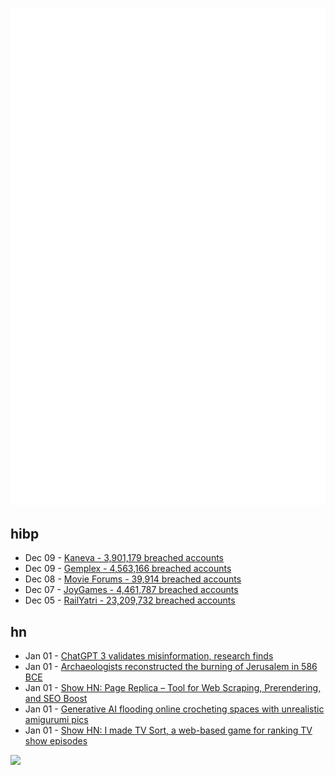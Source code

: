 ![Metrics](https://raw.githubusercontent.com/phixion/phixion/master/metrics.svg)

## hibp

<!--
for https://github.com/phixion/phixion/blob/main/.github/workflows/feeds.yml
-->
<!--START_SECTION:haveibeenpwnd-->
- Dec 09 - [Kaneva - 3,901,179 breached accounts](https://haveibeenpwned.com/PwnedWebsites#Kaneva)
- Dec 09 - [Gemplex - 4,563,166 breached accounts](https://haveibeenpwned.com/PwnedWebsites#Gemplex)
- Dec 08 - [Movie Forums - 39,914 breached accounts](https://haveibeenpwned.com/PwnedWebsites#MovieForums)
- Dec 07 - [JoyGames - 4,461,787 breached accounts](https://haveibeenpwned.com/PwnedWebsites#JoyGames)
- Dec 05 - [RailYatri - 23,209,732 breached accounts](https://haveibeenpwned.com/PwnedWebsites#RailYatri)
<!--END_SECTION:haveibeenpwnd-->

## hn

<!--
for https://github.com/phixion/phixion/blob/main/.github/workflows/feeds.yml
-->
<!--START_SECTION:hn-->
- Jan 01 - [ChatGPT 3 validates misinformation, research finds](https://uwaterloo.ca/news/media/large-language-models-validate-misinformation-research-finds)
- Jan 01 - [Archaeologists reconstructed the burning of Jerusalem in 586 BCE](https://arstechnica.com/science/2023/12/how-archaeologists-reconstructed-the-burning-of-jerusalem-in-586-bce/)
- Jan 01 - [Show HN: Page Replica – Tool for Web Scraping, Prerendering, and SEO Boost](https://github.com/html5-ninja/page-replica)
- Jan 01 - [Generative AI flooding online crocheting spaces with unrealistic amigurumi pics](https://twitter.com/LauraRbnsn/status/1741494511849578753)
- Jan 01 - [Show HN: I made TV Sort, a web-based game for ranking TV show episodes](https://tvsort.com/)
<!--END_SECTION:hn-->

<!--
for https://yhype.me
-->
![](https://hit.yhype.me/github/profile?user_id=13013670)
